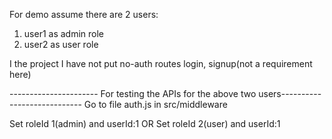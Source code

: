 For demo assume there are 2 users:
1. user1 as admin role
2. user2 as user role

I the project I have not put no-auth routes login, signup(not a requirement here)
 
 
---------------------- For testing the APIs for the above two users----------------------------
Go to file auth.js in src/middleware

Set roleId 1(admin) and userId:1 
    OR
Set roleId 2(user) and userId:1
